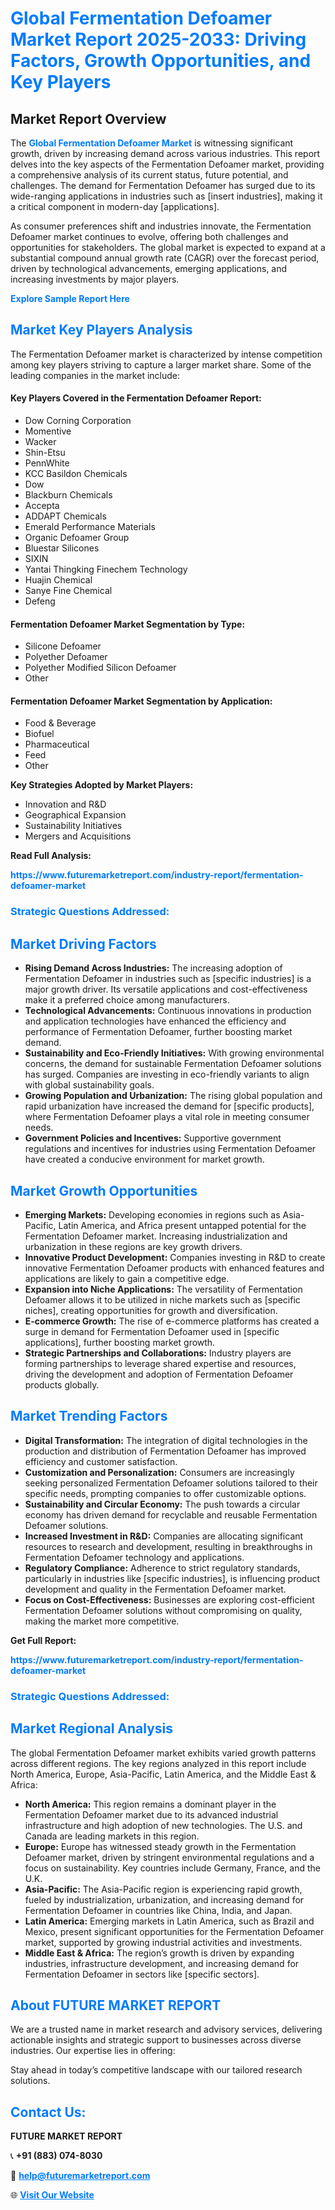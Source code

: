 <h1 style="color: #007BFF;">Global Fermentation Defoamer Market Report 2025-2033: Driving Factors, Growth Opportunities, and Key Players</h1>

<section id="overview">
<h2>Market Report Overview</h2>
<p>The <a href="https://www.futuremarketreport.com/industry-report/fermentation-defoamer-market" style="color: #007BFF; text-decoration: none;"><strong>Global Fermentation Defoamer Market</strong></a> is witnessing significant growth, driven by increasing demand across various industries. This report delves into the key aspects of the Fermentation Defoamer market, providing a comprehensive analysis of its current status, future potential, and challenges. The demand for Fermentation Defoamer has surged due to its wide-ranging applications in industries such as [insert industries], making it a critical component in modern-day [applications].</p>
<p>As consumer preferences shift and industries innovate, the Fermentation Defoamer market continues to evolve, offering both challenges and opportunities for stakeholders. The global market is expected to expand at a substantial compound annual growth rate (CAGR) over the forecast period, driven by technological advancements, emerging applications, and increasing investments by major players.</p>
</section>

<section id="overview">
<p><a href="https://www.futuremarketreport.com/request-sample/reportId=109946" style="color: #007BFF; text-decoration: none;"><strong>Explore Sample Report Here</strong></a></p>
</section>

<section id="key-players">
<h2 style="color: #007BFF;">Market Key Players Analysis</h2>
<p>The Fermentation Defoamer market is characterized by intense competition among key players striving to capture a larger market share. Some of the leading companies in the market include:</p>
<h4>Key Players Covered in the Fermentation Defoamer Report:</h4>
<ul><li>Dow Corning Corporation</li><li>Momentive</li><li>Wacker</li><li>Shin-Etsu</li><li>PennWhite</li><li>KCC Basildon Chemicals</li><li>Dow</li><li>Blackburn Chemicals</li><li>Accepta</li><li>ADDAPT Chemicals</li><li>Emerald Performance Materials</li><li>Organic Defoamer Group</li><li>Bluestar Silicones</li><li>SIXIN</li><li>Yantai Thingking Finechem Technology</li><li>Huajin Chemical</li><li>Sanye Fine Chemical</li><li>Defeng</li></ul>
<h4>Fermentation Defoamer Market Segmentation by Type:</h4>
<ul><li>Silicone Defoamer</li><li>Polyether Defoamer</li><li>Polyether Modified Silicon Defoamer</li><li>Other</li></ul>

<h4>Fermentation Defoamer Market Segmentation by Application:</h4>
<ul><li>Food &amp; Beverage</li><li>Biofuel</li><li>Pharmaceutical</li><li>Feed</li><li>Other</li></ul>
<p><strong>Key Strategies Adopted by Market Players:</strong></p>
<ul>
<li>Innovation and R&D</li>
<li>Geographical Expansion</li>
<li>Sustainability Initiatives</li>
<li>Mergers and Acquisitions</li>
</ul>
</section>

<section>
<p><strong>Read Full Analysis: </strong></p><a href="https://www.futuremarketreport.com/industry-report/fermentation-defoamer-market" style="color: #007BFF; text-decoration: none;"><strong>https://www.futuremarketreport.com/industry-report/fermentation-defoamer-market</strong></a>
<h3 style="color: #007BFF;">Strategic Questions Addressed:</h3>
</section>

<section id="driving-factors">
<h2 style="color: #007BFF;">Market Driving Factors</h2>
<ul>
<li><strong>Rising Demand Across Industries:</strong> The increasing adoption of Fermentation Defoamer in industries such as [specific industries] is a major growth driver. Its versatile applications and cost-effectiveness make it a preferred choice among manufacturers.</li>
<li><strong>Technological Advancements:</strong> Continuous innovations in production and application technologies have enhanced the efficiency and performance of Fermentation Defoamer, further boosting market demand.</li>
<li><strong>Sustainability and Eco-Friendly Initiatives:</strong> With growing environmental concerns, the demand for sustainable Fermentation Defoamer solutions has surged. Companies are investing in eco-friendly variants to align with global sustainability goals.</li>
<li><strong>Growing Population and Urbanization:</strong> The rising global population and rapid urbanization have increased the demand for [specific products], where Fermentation Defoamer plays a vital role in meeting consumer needs.</li>
<li><strong>Government Policies and Incentives:</strong> Supportive government regulations and incentives for industries using Fermentation Defoamer have created a conducive environment for market growth.</li>
</ul>
</section>

<section id="growth-opportunities">
<h2 style="color: #007BFF;">Market Growth Opportunities</h2>
<ul>
<li><strong>Emerging Markets:</strong> Developing economies in regions such as Asia-Pacific, Latin America, and Africa present untapped potential for the Fermentation Defoamer market. Increasing industrialization and urbanization in these regions are key growth drivers.</li>
<li><strong>Innovative Product Development:</strong> Companies investing in R&D to create innovative Fermentation Defoamer products with enhanced features and applications are likely to gain a competitive edge.</li>
<li><strong>Expansion into Niche Applications:</strong> The versatility of Fermentation Defoamer allows it to be utilized in niche markets such as [specific niches], creating opportunities for growth and diversification.</li>
<li><strong>E-commerce Growth:</strong> The rise of e-commerce platforms has created a surge in demand for Fermentation Defoamer used in [specific applications], further boosting market growth.</li>
<li><strong>Strategic Partnerships and Collaborations:</strong> Industry players are forming partnerships to leverage shared expertise and resources, driving the development and adoption of Fermentation Defoamer products globally.</li>
</ul>
</section>

<section id="trending-factors">
<h2 style="color: #007BFF;">Market Trending Factors</h2>
<ul>
<li><strong>Digital Transformation:</strong> The integration of digital technologies in the production and distribution of Fermentation Defoamer has improved efficiency and customer satisfaction.</li>
<li><strong>Customization and Personalization:</strong> Consumers are increasingly seeking personalized Fermentation Defoamer solutions tailored to their specific needs, prompting companies to offer customizable options.</li>
<li><strong>Sustainability and Circular Economy:</strong> The push towards a circular economy has driven demand for recyclable and reusable Fermentation Defoamer solutions.</li>
<li><strong>Increased Investment in R&D:</strong> Companies are allocating significant resources to research and development, resulting in breakthroughs in Fermentation Defoamer technology and applications.</li>
<li><strong>Regulatory Compliance:</strong> Adherence to strict regulatory standards, particularly in industries like [specific industries], is influencing product development and quality in the Fermentation Defoamer market.</li>
<li><strong>Focus on Cost-Effectiveness:</strong> Businesses are exploring cost-efficient Fermentation Defoamer solutions without compromising on quality, making the market more competitive.</li>
</ul>
</section>

<section>
<p><strong>Get Full Report: </strong></p><a href="https://www.futuremarketreport.com/industry-report/fermentation-defoamer-market" style="color: #007BFF; text-decoration: none;"><strong>https://www.futuremarketreport.com/industry-report/fermentation-defoamer-market</strong></a>
<h3 style="color: #007BFF;">Strategic Questions Addressed:</h3>
</section>


<section id="regional-analysis">
<h2 style="color: #007BFF;">Market Regional Analysis</h2>
<p>The global Fermentation Defoamer market exhibits varied growth patterns across different regions. The key regions analyzed in this report include North America, Europe, Asia-Pacific, Latin America, and the Middle East & Africa:</p>
<ul>
<li><strong>North America:</strong> This region remains a dominant player in the Fermentation Defoamer market due to its advanced industrial infrastructure and high adoption of new technologies. The U.S. and Canada are leading markets in this region.</li>
<li><strong>Europe:</strong> Europe has witnessed steady growth in the Fermentation Defoamer market, driven by stringent environmental regulations and a focus on sustainability. Key countries include Germany, France, and the U.K.</li>
<li><strong>Asia-Pacific:</strong> The Asia-Pacific region is experiencing rapid growth, fueled by industrialization, urbanization, and increasing demand for Fermentation Defoamer in countries like China, India, and Japan.</li>
<li><strong>Latin America:</strong> Emerging markets in Latin America, such as Brazil and Mexico, present significant opportunities for the Fermentation Defoamer market, supported by growing industrial activities and investments.</li>
<li><strong>Middle East & Africa:</strong> The region’s growth is driven by expanding industries, infrastructure development, and increasing demand for Fermentation Defoamer in sectors like [specific sectors].</li>
</ul>
</section>

<footer>
<h2 style="color: #007BFF;">About FUTURE MARKET REPORT</h2>
<p>We are a trusted name in market research and advisory services, delivering actionable insights and strategic support to businesses across diverse industries. Our expertise lies in offering:</p>

<p>Stay ahead in today’s competitive landscape with our tailored research solutions.</p>

<h2 style="color: #007BFF;">Contact Us:</h2>
<p><strong>FUTURE MARKET REPORT</strong></p>
<p>📞 <strong>+91 (883) 074-8030</strong></p>
<p>📧 <strong><a href="mailto:help@futuremarketreport.com" style="color: #007BFF;">help@futuremarketreport.com</a></strong></p>
<p>🌐 <strong><a href="https://www.futuremarketreport.com/" style="color: #007BFF;">Visit Our Website</a></strong></p>
</footer>